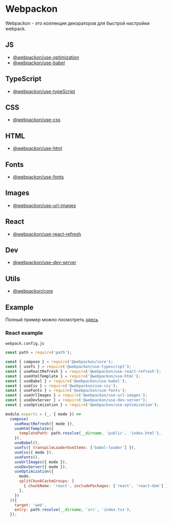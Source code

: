 # Webpackon
Webpackon - это коллекция декораторов для быстрой настройки webpack.

## JS
- [@webpackon/use-optimization]()
- [@webpackon/use-babel]()

## TypeScript
- [@webpackon/use-typeScript]()

## CSS
- [@webpackon/use-css]()

## HTML
- [@webpackon/use-html]()

## Fonts
- [@webpackon/use-fonts]()

## Images
- [@webpackon/use-url-images]()

## React
- [@webpackon/use-react-refresh]()

## Dev
- [@webpackon/use-dev-server]()

## Utils
- [@webpackon/core]()

## Example
Полный пример можно посмотреть [здесь]()

### React example
```webpack.config.js```
```js
const path = require('path');

const { compose } = require('@webpackon/core');
const { useTs } = require('@webpackon/use-typescript');
const { useReactRefresh } = require('@webpackon/use-react-refresh');
const { useHtmlTemplate } = require('@webpackon/use-html');
const { useBabel } = require('@webpackon/use-babel');
const { useCss } = require('@webpackon/use-css');
const { useFonts } = require('@webpackon/use-fonts');
const { useUrlImages } = require('@webpackon/use-url-images');
const { useDevServer } = require('@webpackon/use-dev-server');
const { useOptimization } = require('@webpackon/use-optimization');

module.exports = (_, { mode }) =>
  compose(
    useReactRefresh({ mode }),
    useHtmlTemplate({
      templatePath: path.resolve(__dirname, 'public', 'index.html'),
    }),
    useBabel(),
    useTs({ transpileLoaderUseItems: ['babel-loader'] }),
    useCss({ mode }),
    useFonts(),
    useUrlImages({ mode }),
    useDevServer({ mode }),
    useOptimization({
      mode,
      splitChunkCacheGroups: [
        { chunkName: 'react', includePackages: ['react', 'react-dom'] },
      ],
    })
  )({
    target: 'web',
    entry: path.resolve(__dirname, 'src', 'index.tsx'),
  });

```
